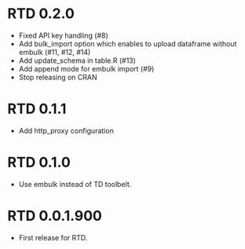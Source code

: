 # RTD 0.2.0

* Fixed API key handling (#8)
* Add bulk_import option which enables to upload dataframe without embulk (#11, #12, #14)
* Add update_schema in table.R (#13)
* Add append mode for embulk import (#9)
* Stop releasing on CRAN

# RTD 0.1.1

* Add http_proxy configuration

# RTD 0.1.0

* Use embulk instead of TD toolbelt.

# RTD 0.0.1.900

* First release for RTD.
